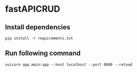 # fastAPICRUD

## Install dependencies

`pip install -r requirements.txt`

## Run following command
`uvicorn app.main:app --host localhost --port 8000 --reload`




